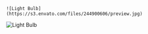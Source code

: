 `` ![Light Bulb] ``<br />
`` (https://s3.envato.com/files/244900606/preview.jpg) ``

![Light Bulb](https://s3.envato.com/files/244900606/preview.jpg)

